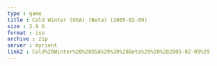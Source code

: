 ```yaml
---
type : game
title : Cold Winter (USA) (Beta) (2005-02-09)
size : 2.9 G
format : iso
archive : zip
server : myrient
link2 : Cold%20Winter%20%28USA%29%20%28Beta%29%20%282005-02-09%29
---
```

